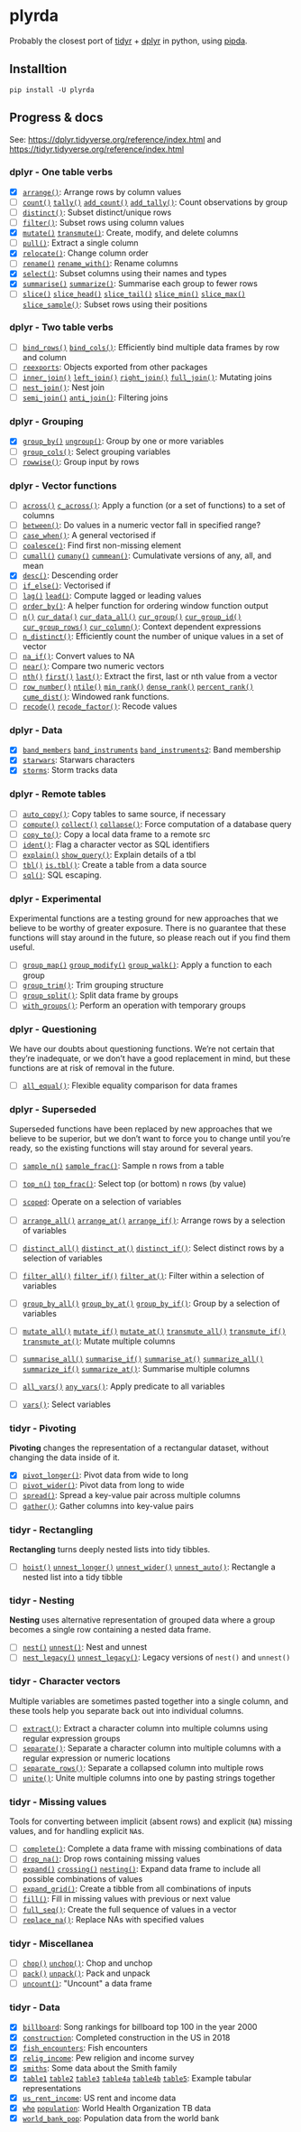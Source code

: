 # plyrda

Probably the closest port of [tidyr][1] + [dplyr][2] in python, using [pipda][3].

## Installtion

```shell
pip install -U plyrda
```

## Progress & docs

See: https://dplyr.tidyverse.org/reference/index.html and https://tidyr.tidyverse.org/reference/index.html

### dplyr - One table verbs
- [x] [`arrange()`](https://pwwang.github.io/plyrda/reference/arrange): Arrange rows by column values
- [ ] [`count()`](https://pwwang.github.io/plyrda/reference/count) [`tally()`](https://pwwang.github.io/plyrda/reference/count) [`add_count()`](https://pwwang.github.io/plyrda/reference/count) [`add_tally()`](https://pwwang.github.io/plyrda/reference/count): Count observations by group
- [ ] [`distinct()`](https://pwwang.github.io/plyrda/reference/distinct): Subset distinct/unique rows
- [ ] [`filter()`](https://pwwang.github.io/plyrda/reference/filter): Subset rows using column values
- [x] [`mutate()`](https://pwwang.github.io/plyrda/reference/mutate) [`transmute()`](https://pwwang.github.io/plyrda/reference/mutate): Create, modify, and delete columns
- [ ] [`pull()`](https://pwwang.github.io/plyrda/reference/pull): Extract a single column
- [x] [`relocate()`](https://pwwang.github.io/plyrda/reference/relocate): Change column order
- [ ] [`rename()`](https://pwwang.github.io/plyrda/reference/rename) [`rename_with()`](https://pwwang.github.io/plyrda/reference/rename): Rename columns
- [x] [`select()`](https://pwwang.github.io/plyrda/reference/select): Subset columns using their names and types
- [x] [`summarise()`](https://pwwang.github.io/plyrda/reference/summarise) [`summarize()`](https://pwwang.github.io/plyrda/reference/summarise): Summarise each group to fewer rows
- [ ] [`slice()`](https://pwwang.github.io/plyrda/reference/slice) [`slice_head()`](https://pwwang.github.io/plyrda/reference/slice) [`slice_tail()`](https://pwwang.github.io/plyrda/reference/slice) [`slice_min()`](https://pwwang.github.io/plyrda/reference/slice) [`slice_max()`](https://pwwang.github.io/plyrda/reference/slice) [`slice_sample()`](https://pwwang.github.io/plyrda/reference/slice): Subset rows using their positions

### dplyr - Two table verbs
- [ ] [`bind_rows()`](https://pwwang.github.io/plyrda/reference/bind) [`bind_cols()`](https://pwwang.github.io/plyrda/reference/bind): Efficiently bind multiple data frames by row and column
- [ ] [`reexports`](https://pwwang.github.io/plyrda/reference/reexports): Objects exported from other packages
- [ ] [`inner_join()`](https://pwwang.github.io/plyrda/reference/mutate-joins) [`left_join()`](https://pwwang.github.io/plyrda/reference/mutate-joins) [`right_join()`](https://pwwang.github.io/plyrda/reference/mutate-joins) [`full_join()`](https://pwwang.github.io/plyrda/reference/mutate-joins): Mutating joins
- [ ] [`nest_join()`](https://pwwang.github.io/plyrda/reference/nest_join): Nest join
- [ ] [`semi_join()`](https://pwwang.github.io/plyrda/reference/filter-joins) [`anti_join()`](https://pwwang.github.io/plyrda/reference/filter-joins): Filtering joins

### dplyr - Grouping
- [x] [`group_by()`](https://pwwang.github.io/plyrda/reference/group_by) [`ungroup()`](https://pwwang.github.io/plyrda/reference/group_by): Group by one or more variables
- [ ] [`group_cols()`](https://pwwang.github.io/plyrda/reference/group_cols): Select grouping variables
- [ ] [`rowwise()`](https://pwwang.github.io/plyrda/reference/rowwise): Group input by rows

### dplyr - Vector functions
- [ ] [`across()`](https://pwwang.github.io/plyrda/reference/across) [`c_across()`](https://pwwang.github.io/plyrda/reference/across): Apply a function (or a set of functions) to a set of columns
- [ ] [`between()`](https://pwwang.github.io/plyrda/reference/between): Do values in a numeric vector fall in specified range?
- [ ] [`case_when()`](https://pwwang.github.io/plyrda/reference/case_when): A general vectorised if
- [ ] [`coalesce()`](https://pwwang.github.io/plyrda/reference/coalesce): Find first non-missing element
- [ ] [`cumall()`](https://pwwang.github.io/plyrda/reference/cumall) [`cumany()`](https://pwwang.github.io/plyrda/reference/cumall) [`cummean()`](https://pwwang.github.io/plyrda/reference/cumall): Cumulativate versions of any, all, and mean
- [x] [`desc()`](https://pwwang.github.io/plyrda/reference/desc): Descending order
- [ ] [`if_else()`](https://pwwang.github.io/plyrda/reference/if_else): Vectorised if
- [ ] [`lag()`](https://pwwang.github.io/plyrda/reference/lead-lag) [`lead()`](https://pwwang.github.io/plyrda/reference/lead-lag): Compute lagged or leading values
- [ ] [`order_by()`](https://pwwang.github.io/plyrda/reference/order_by): A helper function for ordering window function output
- [ ] [`n()`](https://pwwang.github.io/plyrda/reference/context) [`cur_data()`](https://pwwang.github.io/plyrda/reference/context) [`cur_data_all()`](https://pwwang.github.io/plyrda/reference/context) [`cur_group()`](https://pwwang.github.io/plyrda/reference/context) [`cur_group_id()`](https://pwwang.github.io/plyrda/reference/context) [`cur_group_rows()`](https://pwwang.github.io/plyrda/reference/context) [`cur_column()`](https://pwwang.github.io/plyrda/reference/context): Context dependent expressions
- [ ] [`n_distinct()`](https://pwwang.github.io/plyrda/reference/n_distinct): Efficiently count the number of unique values in a set of vector
- [ ] [`na_if()`](https://pwwang.github.io/plyrda/reference/na_if): Convert values to NA
- [ ] [`near()`](https://pwwang.github.io/plyrda/reference/near): Compare two numeric vectors
- [ ] [`nth()`](https://pwwang.github.io/plyrda/reference/nth) [`first()`](https://pwwang.github.io/plyrda/reference/nth) [`last()`](https://pwwang.github.io/plyrda/reference/nth): Extract the first, last or nth value from a vector
- [ ] [`row_number()`](https://pwwang.github.io/plyrda/reference/ranking) [`ntile()`](https://pwwang.github.io/plyrda/reference/ranking) [`min_rank()`](https://pwwang.github.io/plyrda/reference/ranking) [`dense_rank()`](https://pwwang.github.io/plyrda/reference/ranking) [`percent_rank()`](https://pwwang.github.io/plyrda/reference/ranking) [`cume_dist()`](https://pwwang.github.io/plyrda/reference/ranking): Windowed rank functions.
- [ ] [`recode()`](https://pwwang.github.io/plyrda/reference/recode) [`recode_factor()`](https://pwwang.github.io/plyrda/reference/recode): Recode values

### dplyr - Data
- [x] [`band_members`](https://pwwang.github.io/plyrda/reference/band_members) [`band_instruments`](https://pwwang.github.io/plyrda/reference/band_members) [`band_instruments2`](https://pwwang.github.io/plyrda/reference/band_members): Band membership
- [x] [`starwars`](https://pwwang.github.io/plyrda/reference/starwars): Starwars characters
- [x] [`storms`](https://pwwang.github.io/plyrda/reference/storms): Storm tracks data

### dplyr - Remote tables
- [ ] [`auto_copy()`](https://pwwang.github.io/plyrda/reference/auto_copy): Copy tables to same source, if necessary
- [ ] [`compute()`](https://pwwang.github.io/plyrda/reference/compute) [`collect()`](https://pwwang.github.io/plyrda/reference/compute) [`collapse()`](https://pwwang.github.io/plyrda/reference/compute): Force computation of a database query
- [ ] [`copy_to()`](https://pwwang.github.io/plyrda/reference/copy_to): Copy a local data frame to a remote src
- [ ] [`ident()`](https://pwwang.github.io/plyrda/reference/ident): Flag a character vector as SQL identifiers
- [ ] [`explain()`](https://pwwang.github.io/plyrda/reference/explain) [`show_query()`](https://pwwang.github.io/plyrda/reference/explain): Explain details of a tbl
- [ ] [`tbl()`](https://pwwang.github.io/plyrda/reference/tbl) [`is.tbl()`](https://pwwang.github.io/plyrda/reference/tbl): Create a table from a data source
- [ ] [`sql()`](https://pwwang.github.io/plyrda/reference/sql): SQL escaping.

### dplyr - Experimental

Experimental functions are a testing ground for new approaches that we believe to be worthy of greater exposure. There is no guarantee that these functions will stay around in the future, so please reach out if you find them useful.

- [ ] [`group_map()`](https://pwwang.github.io/plyrda/reference/group_map) [`group_modify()`](https://pwwang.github.io/plyrda/reference/group_map) [`group_walk()`](https://pwwang.github.io/plyrda/reference/group_map): Apply a function to each group
- [ ] [`group_trim()`](https://pwwang.github.io/plyrda/reference/group_trim): Trim grouping structure
- [ ] [`group_split()`](https://pwwang.github.io/plyrda/reference/group_split): Split data frame by groups
- [ ] [`with_groups()`](https://pwwang.github.io/plyrda/reference/with_groups): Perform an operation with temporary groups

### dplyr - Questioning


We have our doubts about questioning functions. We’re not certain that they’re inadequate, or we don’t have a good replacement in mind, but these functions are at risk of removal in the future.

- [ ] [`all_equal()`](https://pwwang.github.io/plyrda/reference/all_equal): Flexible equality comparison for data frames

### dplyr - Superseded

Superseded functions have been replaced by new approaches that we believe to be superior, but we don’t want to force you to change until you’re ready, so the existing functions will stay around for several years.

- [ ] [`sample_n()`](https://pwwang.github.io/plyrda/reference/sample_n) [`sample_frac()`](https://pwwang.github.io/plyrda/reference/sample_n): Sample n rows from a table
- [ ] [`top_n()`](https://pwwang.github.io/plyrda/reference/top_n) [`top_frac()`](https://pwwang.github.io/plyrda/reference/top_n): Select top (or bottom) n rows (by value)
- [ ] [`scoped`](https://pwwang.github.io/plyrda/reference/scoped): Operate on a selection of variables
- [ ] [`arrange_all()`](https://pwwang.github.io/plyrda/reference/arrange_all) [`arrange_at()`](https://pwwang.github.io/plyrda/reference/arrange_all) [`arrange_if()`](https://pwwang.github.io/plyrda/reference/arrange_all): Arrange rows by a selection of variables
- [ ] [`distinct_all()`](https://pwwang.github.io/plyrda/reference/distinct_all) [`distinct_at()`](https://pwwang.github.io/plyrda/reference/distinct_all) [`distinct_if()`](https://pwwang.github.io/plyrda/reference/distinct_all): Select distinct rows by a selection of variables
- [ ] [`filter_all()`](https://pwwang.github.io/plyrda/reference/filter_all) [`filter_if()`](https://pwwang.github.io/plyrda/reference/filter_all) [`filter_at()`](https://pwwang.github.io/plyrda/reference/filter_all): Filter within a selection of variables
- [ ] [`group_by_all()`](https://pwwang.github.io/plyrda/reference/group_by_all) [`group_by_at()`](https://pwwang.github.io/plyrda/reference/group_by_all) [`group_by_if()`](https://pwwang.github.io/plyrda/reference/group_by_all): Group by a selection of variables
- [ ] [`mutate_all()`](https://pwwang.github.io/plyrda/reference/mutate_all) [`mutate_if()`](https://pwwang.github.io/plyrda/reference/mutate_all) [`mutate_at()`](https://pwwang.github.io/plyrda/reference/mutate_all) [`transmute_all()`](https://pwwang.github.io/plyrda/reference/mutate_all) [`transmute_if()`](https://pwwang.github.io/plyrda/reference/mutate_all) [`transmute_at()`](https://pwwang.github.io/plyrda/reference/mutate_all): Mutate multiple columns
- [ ] [`summarise_all()`](https://pwwang.github.io/plyrda/reference/summarise_all) [`summarise_if()`](https://pwwang.github.io/plyrda/reference/summarise_all) [`summarise_at()`](https://pwwang.github.io/plyrda/reference/summarise_all) [`summarize_all()`](https://pwwang.github.io/plyrda/reference/summarise_all) [`summarize_if()`](https://pwwang.github.io/plyrda/reference/summarise_all) [`summarize_at()`](https://pwwang.github.io/plyrda/reference/summarise_all): Summarise multiple columns
- [ ] [`all_vars()`](https://pwwang.github.io/plyrda/reference/all_vars) [`any_vars()`](https://pwwang.github.io/plyrda/reference/all_vars): Apply predicate to all variables
- [ ] [`vars()`](https://pwwang.github.io/plyrda/reference/vars): Select variables


### tidyr - Pivoting


**Pivoting** changes the representation of a rectangular dataset, without changing the data inside of it.

- [x] [`pivot_longer()`](htts://pwwang.github.io/plyrda/reference/pivot_longer): Pivot data from wide to long
- [ ] [`pivot_wider()`](htts://pwwang.github.io/plyrda/reference/pivot_wider): Pivot data from long to wide
- [ ] [`spread()`](htts://pwwang.github.io/plyrda/reference/spread): Spread a key-value pair across multiple columns
- [ ] [`gather()`](htts://pwwang.github.io/plyrda/reference/gather): Gather columns into key-value pairs

### tidyr - Rectangling


**Rectangling** turns deeply nested lists into tidy tibbles.

- [ ] [`hoist()`](htts://pwwang.github.io/plyrda/reference/hoist) [`unnest_longer()`](htts://pwwang.github.io/plyrda/reference/unnest_longer) [`unnest_wider()`](htts://pwwang.github.io/plyrda/reference/unnest_wider) [`unnest_auto()`](htts://pwwang.github.io/plyrda/reference/unnest_auto): Rectangle a nested list into a tidy tibble

### tidyr - Nesting


**Nesting** uses alternative representation of grouped data where a group becomes a single row containing a nested data frame.

- [ ] [`nest()`](htts://pwwang.github.io/plyrda/reference/nest) [`unnest()`](htts://pwwang.github.io/plyrda/reference/unnest): Nest and unnest
- [ ] [`nest_legacy()`](htts://pwwang.github.io/plyrda/reference/nest_legacy) [`unnest_legacy()`](htts://pwwang.github.io/plyrda/reference/unnest_legacy): Legacy versions of `nest()` and `unnest()`

### tidyr - Character vectors


Multiple variables are sometimes pasted together into a single column, and these tools help you separate back out into individual columns.

- [ ] [`extract()`](htts://pwwang.github.io/plyrda/reference/extract): Extract a character column into multiple columns using regular expression groups
- [ ] [`separate()`](htts://pwwang.github.io/plyrda/reference/separate): Separate a character column into multiple columns with a regular expression or numeric locations
- [ ] [`separate_rows()`](htts://pwwang.github.io/plyrda/reference/separate_rows): Separate a collapsed column into multiple rows
- [ ] [`unite()`](htts://pwwang.github.io/plyrda/reference/unite): Unite multiple columns into one by pasting strings together

### tidyr - Missing values


Tools for converting between implicit (absent rows) and explicit (`NA`) missing values, and for handling explicit `NA`s.

- [ ] [`complete()`](htts://pwwang.github.io/plyrda/reference/complete): Complete a data frame with missing combinations of data
- [ ] [`drop_na()`](htts://pwwang.github.io/plyrda/reference/drop_na): Drop rows containing missing values
- [ ] [`expand()`](htts://pwwang.github.io/plyrda/reference/expand) [`crossing()`](htts://pwwang.github.io/plyrda/reference/crossing) [`nesting()`](htts://pwwang.github.io/plyrda/reference/nesting): Expand data frame to include all possible combinations of values
- [ ] [`expand_grid()`](htts://pwwang.github.io/plyrda/reference/expand_grid): Create a tibble from all combinations of inputs
- [ ] [`fill()`](htts://pwwang.github.io/plyrda/reference/fill): Fill in missing values with previous or next value
- [ ] [`full_seq()`](htts://pwwang.github.io/plyrda/reference/full_seq): Create the full sequence of values in a vector
- [ ] [`replace_na()`](htts://pwwang.github.io/plyrda/reference/replace_na): Replace NAs with specified values

### tidyr - Miscellanea

- [ ] [`chop()`](htts://pwwang.github.io/plyrda/reference/chop) [`unchop()`](htts://pwwang.github.io/plyrda/reference/unchop): Chop and unchop
- [ ] [`pack()`](htts://pwwang.github.io/plyrda/reference/pack) [`unpack()`](htts://pwwang.github.io/plyrda/reference/unpack): Pack and unpack
- [ ] [`uncount()`](htts://pwwang.github.io/plyrda/reference/uncount): "Uncount" a data frame

### tidyr - Data

- [x] [`billboard`](htts://pwwang.github.io/plyrda/reference/billboard): Song rankings for billboard top 100 in the year 2000
- [x] [`construction`](htts://pwwang.github.io/plyrda/reference/construction): Completed construction in the US in 2018
- [x] [`fish_encounters`](htts://pwwang.github.io/plyrda/reference/fish_encounters): Fish encounters
- [x] [`relig_income`](htts://pwwang.github.io/plyrda/reference/relig_income): Pew religion and income survey
- [x] [`smiths`](htts://pwwang.github.io/plyrda/reference/smiths): Some data about the Smith family
- [x] [`table1`](htts://pwwang.github.io/plyrda/reference/table1) [`table2`](htts://pwwang.github.io/plyrda/reference/table2) [`table3`](htts://pwwang.github.io/plyrda/reference/table3) [`table4a`](htts://pwwang.github.io/plyrda/reference/table4a) [`table4b`](htts://pwwang.github.io/plyrda/reference/table4b) [`table5`](htts://pwwang.github.io/plyrda/reference/table5): Example tabular representations
- [x] [`us_rent_income`](htts://pwwang.github.io/plyrda/reference/us_rent_income): US rent and income data
- [x] [`who`](htts://pwwang.github.io/plyrda/reference/who) [`population`](htts://pwwang.github.io/plyrda/reference/population): World Health Organization TB data
- [x] [`world_bank_pop`](htts://pwwang.github.io/plyrda/reference/world_bank_pop): Population data from the world bank

[1]: https://tidyr.tidyverse.org/index.html
[2]: https://dplyr.tidyverse.org/index.html
[3]: https://github.com/pwwang/pipda
